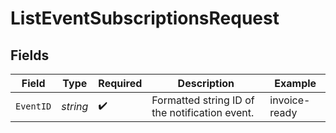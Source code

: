 # ListEventSubscriptionsRequest


## Fields

| Field                                          | Type                                           | Required                                       | Description                                    | Example                                        |
| ---------------------------------------------- | ---------------------------------------------- | ---------------------------------------------- | ---------------------------------------------- | ---------------------------------------------- |
| `EventID`                                      | *string*                                       | :heavy_check_mark:                             | Formatted string ID of the notification event. | invoice-ready                                  |